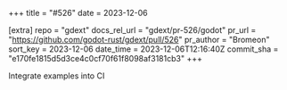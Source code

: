 +++
title = "#526"
date = 2023-12-06

[extra]
repo = "gdext"
docs_rel_url = "gdext/pr-526/godot"
pr_url = "https://github.com/godot-rust/gdext/pull/526"
pr_author = "Bromeon"
sort_key = 2023-12-06
date_time = 2023-12-06T12:16:40Z
commit_sha = "e170fe1815d5d3ce4c0cf70f61f8098af3181cb3"
+++

Integrate examples into CI
